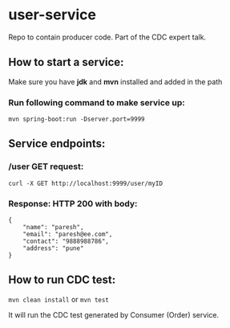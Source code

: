 # user-service
Repo to contain producer code. Part of the CDC expert talk.

## How to start a service:

Make sure you have <strong>jdk</strong> and <strong>mvn</strong> installed and added in the path
### Run following command to make service up:
```mvn spring-boot:run -Dserver.port=9999```

## Service endpoints:
  
  ### /user GET request:
  ```
  curl -X GET http://localhost:9999/user/myID 
  ```
  ### Response: HTTP 200 with body:
  ```
  {
      "name": "paresh",
      "email": "paresh@ee.com",
      "contact": "9888988786",
      "address": "pune"
  }
  ```

## How to run CDC test:
```mvn clean install``` or ```mvn test```

It will run the CDC test generated by Consumer (Order) service.
